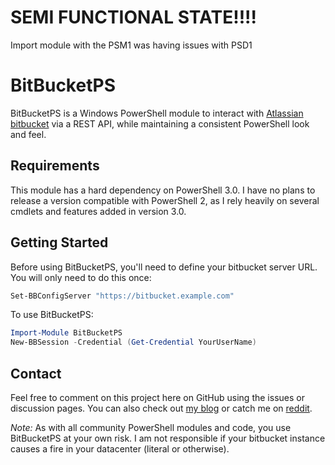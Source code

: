 # SEMI FUNCTIONAL STATE!!!! 

Import module with the PSM1 was having issues with PSD1

# BitBucketPS

BitBucketPS is a Windows PowerShell module to interact with [Atlassian bitbucket](https://www.atlassian.com/software/bitbucket) via a REST API, while maintaining a consistent PowerShell look and feel.


## Requirements

This module has a hard dependency on PowerShell 3.0.  I have no plans to release a version compatible with PowerShell 2, as I rely heavily on several cmdlets and features added in version 3.0.


## Getting Started

Before using BitBucketPS, you'll need to define your bitbucket server URL.  You will only need to do this once:

```powershell
Set-BBConfigServer "https://bitbucket.example.com"
```

To use BitBucketPS:

```powershell
Import-Module BitBucketPS
New-BBSession -Credential (Get-Credential YourUserName)
```

## Contact

Feel free to comment on this project here on GitHub using the issues or discussion pages.  You can also check out [my blog](http://beaudry.io) or catch me on [reddit](https://www.reddit.com/u/crossbeau).

*Note:* As with all community PowerShell modules and code, you use BitBucketPS at your own risk.  I am not responsible if your bitbucket instance causes a fire in your datacenter (literal or otherwise).
